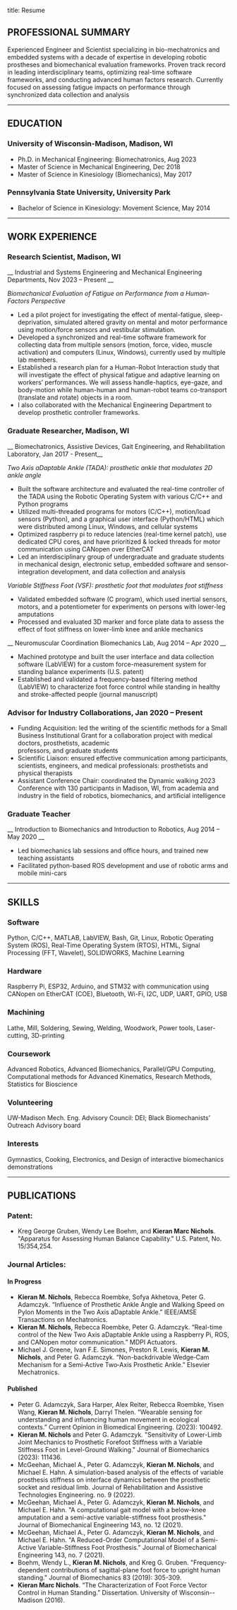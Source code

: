 ﻿title: Resume

## PROFESSIONAL SUMMARY
Experienced Engineer and Scientist specializing in bio-mechatronics and embedded systems with a decade of expertise 
in developing robotic prostheses and biomechanical evaluation frameworks. Proven 
track record in leading interdisciplinary teams, optimizing real-time software 
frameworks, and conducting advanced human factors research. Currently focused on 
assessing fatigue impacts on performance through synchronized data collection and analysis
___
## EDUCATION
### University of Wisconsin-Madison, Madison, WI	
* Ph.D. in Mechanical Engineering: Biomechatronics, Aug 2023   
* Master of Science in Mechanical Engineering, Dec 2018
* Master of Science in Kinesiology (Biomechanics), May 2017

### Pennsylvania State University, University Park
* Bachelor of Science in Kinesiology: Movement Science, May 2014    
___
## WORK EXPERIENCE

### Research Scientist, Madison, WI

__ Industrial and Systems Engineering and Mechanical Engineering Departments, Nov 2023 – Present __	

*Biomechanical Evaluation of Fatigue on Performance from a Human-Factors Perspective*

* Led a pilot project for investigating the effect of mental-fatigue, sleep-deprivation, simulated altered gravity on mental and motor performance using motion/force sensors and vestibular stimulation.
* Developed a synchronized and real-time software framework for collecting data from multiple sensors (motion, force, video, muscle activation) and computers (Linux, Windows), currently used by multiple lab members.
* Established a research plan for a Human-Robot Interaction study that will investigate the effect of physical fatigue and adaptive learning on workers’ performances. We will assess handle-haptics, eye-gaze, and body-motion while human-human and human-robot teams co-transport (translate and rotate) objects in a room. 
* I also collaborated with the Mechanical Engineering Department to develop prosthetic controller frameworks.

### Graduate Researcher, Madison, WI
__ Biomechatronics, Assistive Devices, Gait Engineering, and Rehabilitation Laboratory, Jan 2017 - Present__

*Two Axis aDaptable Ankle (TADA): prosthetic ankle that modulates 2D ankle angle*

* Built the software architecture and evaluated the real-time controller of the TADA using the Robotic Operating System with various C/C++ and Python programs
* Utilized multi-threaded programs for motors (C/C++), motion/load sensors (Python), and a graphical user interface (Python/HTML) which were distributed among Linux, Windows, and cellular systems
* Optimized raspberry pi to reduce latencies (real-time kernel patch), use dedicated CPU cores, and have prioritized & locked threads for motor communication using CANopen over EtherCAT
* Led an interdisciplinary group of undergraduate and graduate students in mechanical design, electronic setup, embedded software and sensor-integration development, and data collection and analysis 

*Variable Stiffness Foot (VSF): prosthetic foot that modulates foot stiffness*

* Validated embedded software (C program), which used inertial sensors, motors, and a potentiometer for experiments on persons with lower-leg amputations
* Processed and evaluated 3D marker and force plate data to assess the effect of foot stiffness on lower-limb knee and ankle mechanics 

__ Neuromuscular Coordination Biomechanics Lab, Aug 2014 – Apr 2020 __ 

* Machined prototype and built the user interface and data collection software (LabVIEW) for a custom force-measurement system for standing balance experiments (U.S. patent)
* Established and validated a frequency-based filtering method (LabVIEW) to characterize foot force control while standing in healthy and stroke-affected people (journal manuscript)
### Advisor for Industry Collaborations, Jan 2020 – Present
* Funding Acquisition: led the writing of the scientific methods for a Small Business Institutional Grant for a collaboration project with medical doctors, prosthetists, academic 		          
professors, and graduate students 
* Scientific Liaison: ensured effective communication among participants, scientists, engineers, and medical professionals: prosthetists and physical therapists
* Assistant Conference Chair: coordinated the Dynamic walking 2023 Conference with 130 participants in Madison, WI, from academia and industry in the field of robotics, biomechanics, and artificial intelligence
### Graduate Teacher
__ Introduction to Biomechanics and Introduction to Robotics, Aug 2014 – May 2020 __	
* Led biomechanics lab sessions and office hours, and trained new teaching assistants
* Facilitated python-based ROS development and use of robotic arms and mobile mini-cars 
___
## SKILLS
### Software    	
Python, C/C++, MATLAB, LabVIEW, Bash, Git, Linux, Robotic Operating System (ROS), Real-Time Operating System (RTOS), HTML, Signal Processing (FFT, Wavelet), SOLIDWORKS, Machine Learning
### Hardware   	
Raspberry Pi, ESP32, Arduino, and STM32 with communication using CANopen on EtherCAT (COE), Bluetooth, Wi-Fi, I2C, UDP, UART, GPIO, USB
### Machining  	
Lathe, Mill, Soldering, Sewing, Welding, Woodwork, Power tools, Laser-cutting, 3D-printing
### Coursework	
Advanced Robotics, Advanced Biomechanics, Parallel/GPU Computing, Computational methods for Advanced Kinematics, Research Methods, Statistics for Bioscience
### Volunteering	
UW-Madison Mech. Eng. Advisory Council: DEI; Black Biomechanists’ Outreach Advisory board
### Interests	
Gymnastics, Cooking, Electronics, and Design of interactive biomechanics demonstrations
___
## PUBLICATIONS
### Patent:
* Kreg George Gruben, Wendy Lee Boehm, and __Kieran Marc Nichols__. "Apparatus for Assessing Human Balance Capability." U.S. Patent, No. 15/354,254.
### Journal Articles:
#### In Progress
* __Kieran M. Nichols__, Rebecca Roembke, Sofya Akhetova, Peter G. Adamczyk. “Influence of Prosthetic Ankle Angle and Walking Speed on Pylon Moments in the Two Axis aDaptable Ankle.” IEEE/AMSE Transactions on Mechatronics.
* __Kieran M. Nichols__, Rebecca Roembke, Peter G. Adamczyk. “Real-time control of the New Two Axis aDaptable Ankle using a Raspberry Pi, ROS, and CANopen motor communication.” MDPI Actuators. 
* Michael J. Greene, Ivan F.E. Simones, Preston R. Lewis, __Kieran M. Nichols__, and Peter G. Adamczyk. “Non-backdrivable Wedge‐Cam Mechanism for a Semi‐Active Two‐Axis Prosthetic Ankle.” Elsevier Mechatronics. 
#### Published
* Peter G. Adamczyk, Sara Harper, Alex Reiter, Rebecca Roembke, Yisen Wang, __Kieran M. Nichols__, Darryl Thelen. “Wearable sensing for understanding and influencing human movement in ecological contexts.” Current Opinion in Biomedical Engineering. (2023): 100492.
* __Kieran M. Nichols__ and Peter G. Adamczyk. "Sensitivity of Lower-Limb Joint Mechanics to Prosthetic Forefoot Stiffness with a Variable Stiffness Foot in Level-Ground Walking." Journal of Biomechanics (2023): 111436.
* McGeehan, Michael A., Peter G. Adamczyk, __Kieran M. Nichols__, and Michael E. Hahn. A simulation-based analysis of the effects of variable prosthesis stiffness on interface dynamics between the prosthetic socket and residual limb. Journal of Rehabilitation and Assistive Technologies Engineering. no. 9 (2022).
* McGeehan, Michael A., Peter G. Adamczyk, __Kieran M. Nichols__, and Michael E. Hahn. "A computational gait model with a below-knee amputation and a semi-active variable-stiffness foot prosthesis." Journal of Biomechanical Engineering 143, no. 12 (2021).
* McGeehan, Michael A., Peter G. Adamczyk, __Kieran M. Nichols__, and Michael E. Hahn. "A Reduced-Order Computational Model of a Semi-Active Variable-Stiffness Foot Prosthesis." Journal of Biomechanical Engineering 143, no. 7 (2021).
* Boehm, Wendy L., __Kieran M. Nichols__, and Kreg G. Gruben. "Frequency-dependent contributions of sagittal-plane foot force to upright human standing." Journal of Biomechanics 83 (2019): 305-309.
* __Kieran Marc Nichols__. “The Characterization of Foot Force Vector Control in Human Standing.” Dissertation. University of Wisconsin--Madison (2016).



